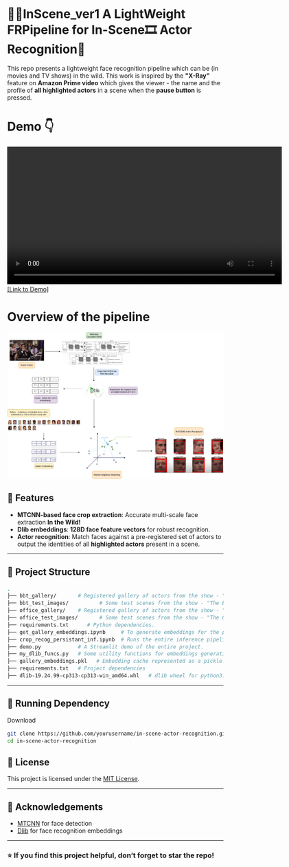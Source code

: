 # 🎥🍿InScene_ver1 A LightWeight FRPipeline for In-Scene🎞️ Actor Recognition🤔
This repo presents a lightweight face recognition pipeline which can be (in movies and TV shows) in the wild. This work is inspired by the **"X-Ray"** feature on **Amazon Prime video** which gives the viewer - the name and the profile of **all highlighted actors** in a scene when the **pause button** is pressed.

# Demo 👇
<video src="demo.mp4" controls width="640"></video>
[[Link to Demo]](https://youtu.be/8GYcTioPrIA "Click to watch")

# Overview of the pipeline
![Alt text](InScene_Full_Workflow_Github.png)

## 🚀 Features

* **MTCNN-based face crop extraction**: Accurate multi-scale face extraction **In the Wild!**
* **Dlib embeddings**: **128D face feature vectors** for robust recognition.
* **Actor recognition**: Match faces against a pre-registered set of actors to output the identities of all **highlighted actors** present in a scene.
---

## 📂 Project Structure

```bash
.
├── bbt_gallery/       # Registered gallery of actors from the show - "The Big Bang Theory".
├── bbt_test_images/          # Some test scenes from the show - "The Big Bang Theory" to be supplied for inference.
├── office_gallery/    # Registered gallery of actors from the show - "The Office".
├── office_test_images/       # Some test scenes from the show - "The Office" to be supplied for inference.
├── requirements.txt      # Python dependencies.
├── get_gallery_embeddings.ipynb     # To generate embeddings for the pre-registered gallery of actors.
├── crop_recog_persistant_inf.ipynb  # Runs the entire inference pipeline i.e. supply test image --> faces get detected and cropped --> Embeddings get generated and matched with the cached gallery embeddings.
├── demo.py            # A Streamlit demo of the entire project.
├── my_dlib_funcs.py   # Some utility functions for embeddings generation and caching.
├── gallery_embeddings.pkl   # Embedding cache represented as a pickle file.
├── requirements.txt   # Project dependencies
├── dlib-19.24.99-cp313-cp313-win_amd64.whl   # dlib wheel for python3.13
```

---

## 🔧 Running Dependency

Download 

   ```bash
   git clone https://github.com/yourusername/in-scene-actor-recognition.git
   cd in-scene-actor-recognition
   ```

## 📜 License

This project is licensed under the [MIT License](LICENSE).

---

## 🙌 Acknowledgements

* [MTCNN](https://kpzhang93.github.io/MTCNN_face_detection_alignment/) for face detection
* [Dlib](http://dlib.net/) for face recognition embeddings
  
---

### ⭐ If you find this project helpful, don’t forget to star the repo!




